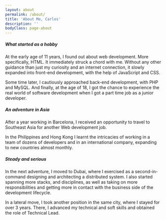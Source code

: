 ```yaml
---
layout: about
permalink: /about/
title: 'About Me, Carlos'
description: ''
bodyClass: page-about
---
```


##### What started as a hobby

At the early age of 11 years, I found out about web development. More specifically, HTML. It immediately struck a chord with me. Without any other guidance than just my curiosity and an internet connection, it slowly expanded into front-end development, with the help of JavaScript and CSS.

Some time later, I cautiously approached back-end development, with PHP and MySQL. And finally, at the age of 18, I got the chance to experience the real world of software development when I got a part time job as a junior developer. 

##### An adventure in Asia

After a year working in Barcelona, I received an opportunity to travel to Southeast Asia for another Web development job.

In the Philippines and Hong Kong I learnt the intricacies of working in a team of dozens of developers and in an international company, expanding to new countries almost monthly.

##### Steady and serious

In the next adventure, I moved to Dubai, where I exercised as a second-in-command designing and architecting a distributed system. I also started spanning more stacks, and disciplines, as well as taking on more responsibilities and getting more in contact with the business side of the development lifecycle.

In a lateral move, I took another position in the same city, where I stayed for over 3 years. There, I advanced my technical and soft skills and obtained the role of Technical Lead.

[comment]: <> (##### Future ventures)

